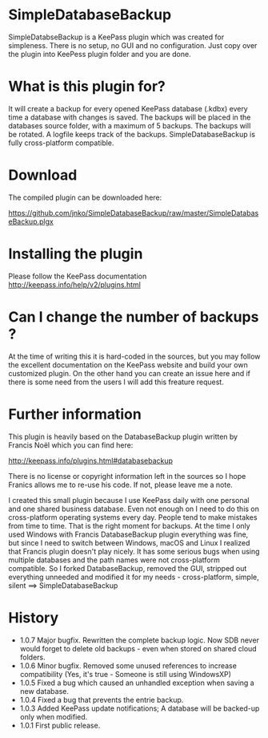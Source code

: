 # SimpleDatabaseBackup
SimpleDatabseBackup is a KeePass plugin which was created for simpleness. There is no setup, no GUI and no configuration. Just copy over the plugin into KeePess plugin folder and you are done.

# What is this plugin for?
It will create a backup for every opened KeePass database (.kdbx) every time a database with changes is saved.
The backups will be placed in the databases source folder, with a maximum of 5 backups. The backups will be rotated. A logfile keeps track of the backups.
SimpleDatabaseBackup is fully cross-platform compatible.

# Download
The compiled plugin can be downloaded here: 

https://github.com/jnko/SimpleDatabaseBackup/raw/master/SimpleDatabaseBackup.plgx

# Installing the plugin
Please follow the KeePass documentation
http://keepass.info/help/v2/plugins.html

# Can I change the number of backups ?
At the time of writing this it is hard-coded in the sources, but you may follow the excellent documentation on the KeePass website and build your own customized plugin. On the other hand you can create an issue here and if there is some need from the users I will add this freature request.

# Further information
This plugin is heavily based on the DatabaseBackup plugin written by Francis Noël which you can find here: 

http://keepass.info/plugins.html#databasebackup

There is no license or copyright information left in the sources so I hope Franics allows me to re-use his code. If not, please leave me a note.

I created this small plugin because I use KeePass daily with one personal and one shared business database. 
Even not enough on I need to do this on cross-platform operating systems every day. People tend to make mistakes from time to time. That is the right moment for backups.
At the time I only used Windows with Francis DatabaseBackup plugin everything was fine, but since I need to switch between Windows, macOS and Linux I realized that Francis plugin doesn't play nicely. It has some serious bugs when using multiple databases and the path names were not cross-platform compatible. So I forked DatabaseBackup, removed the GUI, stripped out everything unneeded and modified it for my needs - cross-platform, simple, silent ==> SimpleDatabaseBackup

# History
* 1.0.7 Major bugfix. Rewritten the complete backup logic. Now SDB never would forget to delete old backups - even when stored on shared cloud folders.
* 1.0.6 Minor bugfix. Removed some unused references to increase compatibility (Yes, it's true - Someone is still using WindowsXP)
* 1.0.5 Fixed a bug which caused an unhandled exception when saving a new database.
* 1.0.4 Fixed a bug that prevents the entrie backup.
* 1.0.3 Added KeePass update notifications; A database will be backed-up only when modified.
* 1.0.1 First public release.
